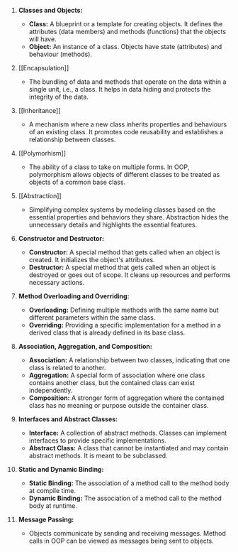 
1. **Classes and Objects:**    
    - **Class:** A blueprint or a template for creating objects. It defines the attributes (data members) and methods (functions) that the objects will have.
    - **Object:** An instance of a class. Objects have state (attributes) and behaviour (methods).
   
2. [[Encapsulation]]
    - The bundling of data and methods that operate on the data within a single unit, i.e., a class. It helps in data hiding and protects the integrity of the data.

3. [[Inheritance]]
    - A mechanism where a new class inherits properties and behaviours of an existing class. It promotes code reusability and establishes a relationship between classes.
     
4. [[Polymorhism]]
    - The ability of a class to take on multiple forms. In OOP, polymorphism allows objects of different classes to be treated as objects of a common base class.
     
5. [[Abstraction]]
    
    - Simplifying complex systems by modeling classes based on the essential properties and behaviors they share. Abstraction hides the unnecessary details and highlights the essential features.
     
5. **Constructor and Destructor:**
     - **Constructor:** A special method that gets called when an object is created. It initializes the object's attributes.
     - **Destructor:** A special method that gets called when an object is destroyed or goes out of scope. It cleans up resources and performs necessary actions.
     
1. **Method Overloading and Overriding:**
    
    - **Overloading:** Defining multiple methods with the same name but different parameters within the same class.
    - **Overriding:** Providing a specific implementation for a method in a derived class that is already defined in its base class.
8. **Association, Aggregation, and Composition:**
    
    - **Association:** A relationship between two classes, indicating that one class is related to another.
    - **Aggregation:** A special form of association where one class contains another class, but the contained class can exist independently.
    - **Composition:** A stronger form of aggregation where the contained class has no meaning or purpose outside the container class.
9. **Interfaces and Abstract Classes:**
    
    - **Interface:** A collection of abstract methods. Classes can implement interfaces to provide specific implementations.
    - **Abstract Class:** A class that cannot be instantiated and may contain abstract methods. It is meant to be subclassed.
10. **Static and Dynamic Binding:**
    
    - **Static Binding:** The association of a method call to the method body at compile time.
    - **Dynamic Binding:** The association of a method call to the method body at runtime.
11. **Message Passing:**
    
    - Objects communicate by sending and receiving messages. Method calls in OOP can be viewed as messages being sent to objects.